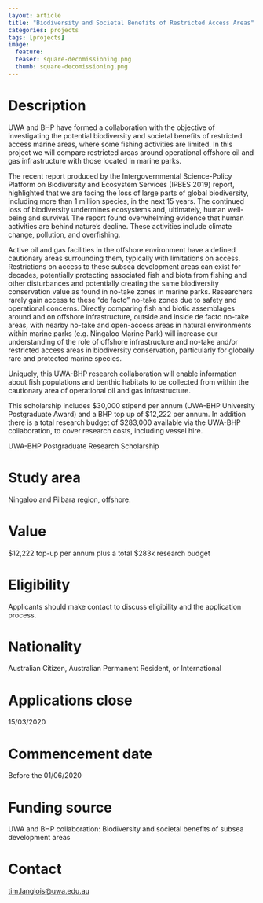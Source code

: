 ```yaml
---
layout: article
title: "Biodiversity and Societal Benefits of Restricted Access Areas"
categories: projects
tags: [projects]
image:
  feature: 
  teaser: square-decomissioning.png
  thumb: square-decomissioning.png
---
```

# Description
UWA and BHP have formed a collaboration with the objective of investigating the potential biodiversity and societal benefits of restricted access marine areas, where some fishing activities are limited. In this project we will compare restricted areas around operational offshore oil and gas infrastructure with those located in marine parks. 

The recent report produced by the Intergovernmental Science-Policy Platform on Biodiversity and Ecosystem Services (IPBES 2019) report, highlighted that we are facing the loss of large parts of global biodiversity, including more than 1 million species, in the next 15 years. The continued loss of biodiversity undermines ecosystems and, ultimately, human well-being and survival. The report found overwhelming evidence that human activities are behind nature’s decline. These activities include climate change, pollution, and overfishing.

Active oil and gas facilities in the offshore environment have a defined cautionary areas surrounding them, typically with limitations on access. Restrictions on access to these subsea development areas can exist for decades, potentially protecting associated fish and biota from fishing and other disturbances and potentially creating the same biodiversity conservation value as found in no-take zones in marine parks. Researchers rarely gain access to these “de facto” no-take zones due to safety and operational concerns. Directly comparing fish and biotic assemblages around and on offshore infrastructure, outside and inside de facto no-take areas, with nearby no-take and open-access areas in natural environments within marine parks (e.g. Ningaloo Marine Park) will increase our understanding of the role of offshore infrastructure and no-take and/or restricted access areas in biodiversity conservation, particularly for globally rare and protected marine species. 

Uniquely, this UWA-BHP research collaboration will enable information about fish populations and benthic habitats to be collected from within the cautionary area of operational oil and gas infrastructure.

This scholarship includes $30,000 stipend per annum (UWA-BHP University Postgraduate Award) and a BHP top up of $12,222 per annum. In addition there is a total research budget of $283,000 available via the UWA-BHP collaboration, to cover research costs, including vessel hire.

UWA-BHP Postgraduate Research Scholarship

# Study area
Ningaloo and Pilbara region, offshore.

# Value
$12,222 top-up per annum plus a total $283k research budget

# Eligibility
Applicants should make contact to discuss eligibility and the application process. 

# Nationality
Australian Citizen, Australian Permanent Resident, or International
		
# Applications close
15/03/2020

# Commencement date
Before the 01/06/2020

# Funding source
UWA and BHP collaboration: Biodiversity and societal benefits of subsea development areas

# Contact
tim.langlois@uwa.edu.au
